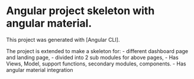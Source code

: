 # Angular project skeleton with angular material.

This project was generated with [Angular CLI].

The project is extended to make a skeleton for:
	- different dashboard page and landing page,
	- divided into 2 sub modules for above pages,
	- Has Views, Model, support functions, secondary modules, components.
	- Has angular material integration
